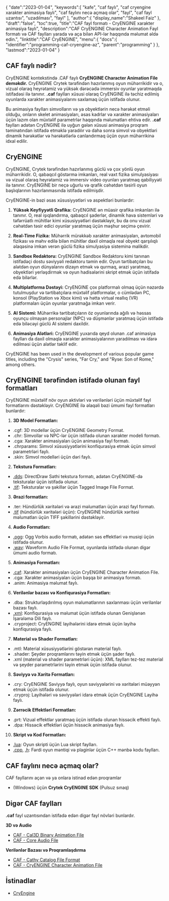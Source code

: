 {
   "date":"2023-01-04",
   "keywords":[
"kafe",
"caf faylı",
"caf cryengine xarakter animasiya faylı",
"caf faylını necə açmaq olar",
"fayl",
"caf fayl uzantısı",
"uzadılması",
"fayl"
],
   "author":{
      "display_name":"Shakeel Faiz"
},
   "draft":"false",
   "toc":true,
   "title":"CAF fayl formatı - CryENGINE xarakter animasiya faylı",
   "description":"CAF CryENGINE Character Animation Fayl formatı və CAF faylları yarada və aça bilən API-lər haqqında məlumat əldə edin.",
   "linktitle":"CAF CryENGINE",
   "menu":{
      "docs":{
         "identifier":"programming-caf-cryengine-az",
         "parent":"programming"
}
},
   "lastmod":"2023-01-04"
}

## CAF faylı nədir?

CryENGINE kontekstində .CAF faylı **CryENGINE Character Animation File deməkdir.** CryENGINE Crytek tərəfindən hazırlanmış oyun mühərrikidir və o, vizual olaraq heyrətamiz və yüksək dərəcədə immersiv oyunlar yaratmaqda istifadəsi ilə tanınır. **.caf** faylları xüsusi olaraq CryENGINE ilə təchiz edilmiş oyunlarda xarakter animasiyalarını saxlamaq üçün istifadə olunur.

Bu animasiya faylları simvolların və ya obyektlərin necə hərəkət etməli olduğu, onların skelet animasiyaları, əsas kadrlar və xarakter animasiyaları üçün lazım olan müxtəlif parametrlər haqqında məlumatları ehtiva edir. **.caf** faylları adətən CryENGINE ilə uyğun gələn xüsusi animasiya proqram təminatından istifadə etməklə yaradılır və daha sonra simvol və obyektləri dinamik hərəkətlər və hərəkətlərlə canlandırmaq üçün oyun mühərrikinə idxal edilir.

## CryENGINE

CryENGINE, Crytek tərəfindən hazırlanmış güclü və çox yönlü oyun mühərrikidir. O, qabaqcıl göstərmə imkanları, real vaxt fizika simulyasiyası və vizual olaraq heyrətamiz və immersiv video oyunları yaratmaq qabiliyyəti ilə tanınır. CryENGINE bir neçə uğurlu və qrafik cəhətdən təsirli oyun başlıqlarının hazırlanmasında istifadə edilmişdir.

CryENGINE-in bəzi əsas xüsusiyyətləri və aspektləri bunlardır:

1.  **Yüksək Keyfiyyətli Qrafika:** CryENGINE ən müasir qrafika imkanları ilə tanınır. O, real işıqlandırma, qabaqcıl şaderlər, dinamik hava sistemləri və təfərrüatlı mühitlər kimi xüsusiyyətləri dəstəkləyir, bu da onu vizual cəhətdən təsir edici oyunlar yaratmaq üçün məşhur seçimə çevirir.
    
2.  **Real-Time Fizika:** Mühərrik mürəkkəb xarakter animasiyaları, avtomobil fizikası və məhv edilə bilən mühitlər daxil olmaqla real obyekt qarşılıqlı əlaqəsinə imkan verən güclü fizika simulyasiya sisteminə malikdir.
    
3.  **Sandbox Redaktoru:** CryENGINE Sandbox Redaktoru kimi tanınan istifadəçi dostu səviyyəli redaktoru təmin edir. Oyun tərtibatçıları bu alətdən oyun dünyalarını dizayn etmək və qurmaq, ərazi yaratmaq, obyektləri yerləşdirmək və oyun hadisələrini skript etmək üçün istifadə edə bilərlər.
    
4.  **Multiplatforma Dəstəyi:** CryENGINE çox platformalı olmaq üçün nəzərdə tutulmuşdur və tərtibatçılara müxtəlif platformalar, o cümlədən PC, konsol (PlayStation və Xbox kimi) və hətta virtual reallıq (VR) platformaları üçün oyunlar yaratmağa imkan verir.
    
5.  **AI Sistemi:** Mühərrikə tərtibatçıların öz oyunlarında ağıllı və həssas oyunçu olmayan personajlar (NPC) və düşmənlər yaratmaq üçün istifadə edə biləcəyi güclü AI sistemi daxildir.
    
6.  **Animasiya Alətləri:** CryENGINE yuxarıda qeyd olunan .caf animasiya faylları da daxil olmaqla xarakter animasiyalarının yaradılması və idarə edilməsi üçün alətlər təklif edir.
    
CryENGINE has been used in the development of various popular game titles, including the "Crysis" series, "Far Cry," and "Ryse: Son of Rome," among others.

## CryENGINE tərəfindən istifadə olunan fayl formatları

CryENGINE müxtəlif növ oyun aktivləri və verilənləri üçün müxtəlif fayl formatlarını dəstəkləyir. CryENGINE ilə əlaqəli bəzi ümumi fayl formatları bunlardır:

1.  **3D Model Formatları:**
    
- .cgf: 3D modellər üçün CryENGINE Geometry Format.
- .chr: Simvollar və NPC-lər üçün istifadə olunan xarakter modeli formatı.
- .cga: Xarakter animasiyaları üçün animasiya fayl formatı.
- .chrparams: Simvol xüsusiyyətlərini konfiqurasiya etmək üçün simvol parametrləri faylı.
- .skin: Simvol modelləri üçün dəri faylı.
2.  **Tekstura Formatları:**
    
- [.dds](/image/dds/): DirectDraw Səthi tekstura formatı, adətən CryENGINE-də teksturalar üçün istifadə olunur.
- [.tif](/image/tiff/): Teksturalar və şəkillər üçün Tagged Image File Format.
3.  **Ərazi formatları:**
    
- .ter: Hündürlük xəritələri və ərazi məlumatları üçün ərazi fayl formatı.
- [.tif](/image/tiff/) (hündürlük xəritələri üçün): CryENGINE hündürlük xəritəsi məlumatları üçün TIFF şəkillərini dəstəkləyir.
4.  **Audio Formatları:**
    
- [.ogg](/audio/ogg/): Ogg Vorbis audio formatı, adətən səs effektləri və musiqi üçün istifadə olunur.
- [.wav](/audio/wav/): Waveform Audio File Format, oyunlarda istifadə olunan digər ümumi audio formatı.
5.  **Animasiya Formatları:**
    
- [.caf](/database/caf/): Xarakter animasiyaları üçün CryENGINE Character Animation File.
- .cga: Xarakter animasiyaları üçün başqa bir animasiya formatı.
- .anim: Animasiya məlumat faylı.
6.  **Verilənlər bazası və Konfiqurasiya Formatları:**
    
- .dba: Strukturlaşdırılmış oyun məlumatlarının saxlanması üçün verilənlər bazası faylı.
- [.xml](/web/xml/): Konfiqurasiya və məlumat üçün istifadə olunan Genişlənən İşarələmə Dili faylı.
- .cryproject: CryENGINE layihələrini idarə etmək üçün layihə konfiqurasiya faylı.
7.  **Material və Shader Formatları:**
    
- .mtl: Material xüsusiyyətlərini göstərən material faylı.
- .shader: Şeyder proqramlarını təyin etmək üçün şader faylı.
- .xml (material və shader parametrləri üçün): XML faylları tez-tez material və şeyder parametrlərini təyin etmək üçün istifadə olunur.
8.  **Səviyyə və Xəritə Formatları:**
    
- .cry: CryENGINE Səviyyə faylı, oyun səviyyələrini və xəritələri müəyyən etmək üçün istifadə olunur.
- .cryproj: Layihələri və səviyyələri idarə etmək üçün CryENGINE Layihə faylı.
9.  **Zərrəcik Effektləri Formatları:**
    
- .prt: Vizual effektlər yaratmaq üçün istifadə olunan hissəcik effekti faylı.
- .dpa: Hissəcik effektləri üçün hissəcik animasiya faylı.
10. **Skript və Kod Formatları:**
    
- [.lua](/programming/lua/): Oyun skripti üçün Lua skript faylları.
- [.cpp](/programming/cpp/), [.h](/programming/h/): Fərdi oyun məntiqi və plaginlər üçün C++ mənbə kodu faylları.

## CAF faylını necə açmaq olar?

CAF fayllarını açan və ya onlara istinad edən proqramlar

- (Windows) üçün **Crytek CryENGINE SDK** (Pulsuz sınaq)

## Digər CAF faylları

**.caf** fayl uzantısından istifadə edən digər fayl növləri bunlardır.

**3D və Audio**
- [CAF - Cal3D Binary Animation File](/3d/caf-cal3d/)
- [CAF - Core Audio File](/audio/caf/)

**Verilənlər Bazası və Proqramlaşdırma**
- [CAF - Cathy Catalog File Format](/database/caf/)
- [CAF - CryENGINE Character Animation File](/programming/caf-cryengine/)

## İstinadlar
* [CryEngine](https://en.wikipedia.org/wiki/CryEngine)

